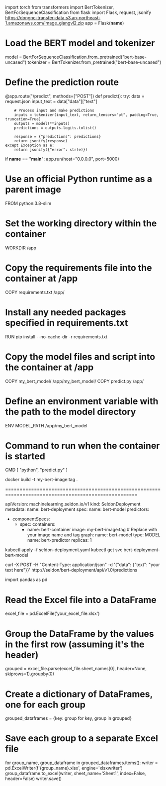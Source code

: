 import torch
from transformers import BertTokenizer, BertForSequenceClassification
from flask import Flask, request, jsonify
https://dongnc-transfer-data.s3.ap-northeast-1.amazonaws.com/image_giangvl2.zip
app = Flask(__name__)

# Load the BERT model and tokenizer
model = BertForSequenceClassification.from_pretrained("bert-base-uncased")
tokenizer = BertTokenizer.from_pretrained("bert-base-uncased")

# Define the prediction route
@app.route("/predict", methods=["POST"])
def predict():
    try:
        data = request.json
        input_text = data["data"]["text"]

        # Process input and make predictions
        inputs = tokenizer(input_text, return_tensors="pt", padding=True, truncation=True)
        outputs = model(**inputs)
        predictions = outputs.logits.tolist()

        response = {"predictions": predictions}
        return jsonify(response)
    except Exception as e:
        return jsonify({"error": str(e)})

if __name__ == "__main__":
    app.run(host="0.0.0.0", port=5000)

# Use an official Python runtime as a parent image
FROM python:3.8-slim

# Set the working directory within the container
WORKDIR /app

# Copy the requirements file into the container at /app
COPY requirements.txt /app/

# Install any needed packages specified in requirements.txt
RUN pip install --no-cache-dir -r requirements.txt

# Copy the model files and script into the container at /app
COPY my_bert_model/ /app/my_bert_model/
COPY predict.py /app/

# Define an environment variable with the path to the model directory
ENV MODEL_PATH /app/my_bert_model

# Command to run when the container is started
CMD [ "python", "predict.py" ]

docker build -t my-bert-image:tag .

====================================================================================================

apiVersion: machinelearning.seldon.io/v1
kind: SeldonDeployment
metadata:
  name: bert-deployment
spec:
  name: bert-model
  predictors:
  - componentSpecs:
    - spec:
        containers:
        - name: bert-container
          image: my-bert-image:tag  # Replace with your image name and tag
    graph:
      name: bert-model
      type: MODEL
    name: bert-predictor
    replicas: 1


kubectl apply -f seldon-deployment.yaml
kubectl get svc bert-deployment-bert-model

curl -X POST -H "Content-Type: application/json" -d '{"data": {"text": "your text here"}}' http://<endpoint-url>/seldon/bert-deployment/api/v1.0/predictions

import pandas as pd

# Read the Excel file into a DataFrame
excel_file = pd.ExcelFile('your_excel_file.xlsx')

# Group the DataFrame by the values in the first row (assuming it's the header)
grouped = excel_file.parse(excel_file.sheet_names[0], header=None, skiprows=1).groupby(0)

# Create a dictionary of DataFrames, one for each group
grouped_dataframes = {key: group for key, group in grouped}

# Save each group to a separate Excel file
for group_name, group_dataframe in grouped_dataframes.items():
    writer = pd.ExcelWriter(f'{group_name}.xlsx', engine='xlsxwriter')
    group_dataframe.to_excel(writer, sheet_name='Sheet1', index=False, header=False)
    writer.save()
    
